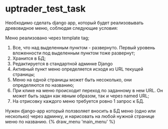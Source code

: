 # uptrader_test_task

Необходимо сделать django app, который будет реализовывать древовидное меню, соблюдая следующие условия:

Меню реализовано через template tag;
1. Все, что над выделенным пунктом - развернуто. Первый уровень вложенности под выделенным пунктом тоже развернут;
2. Хранится в БД;
3. Редактируется в стандартной админке Django
4. Активный пункт меню определяется исходя из URL текущей страницы;
5. Меню на одной страницы может быть несоколько, они определяются по названию;
6. При клике на меню происходит переход по заданному в нем URL. Он может быть задан как явным образом, так и через named URL;
7. На отрисовку каждого меню требуется ровно 1 запрос к БД.

Нужен django-app который ползволяет вносить в БД меню (одно или несколько) через админку, и нарисовать на любой нужной странице меню по названию. {% draw_menu 'main_menu' %}


